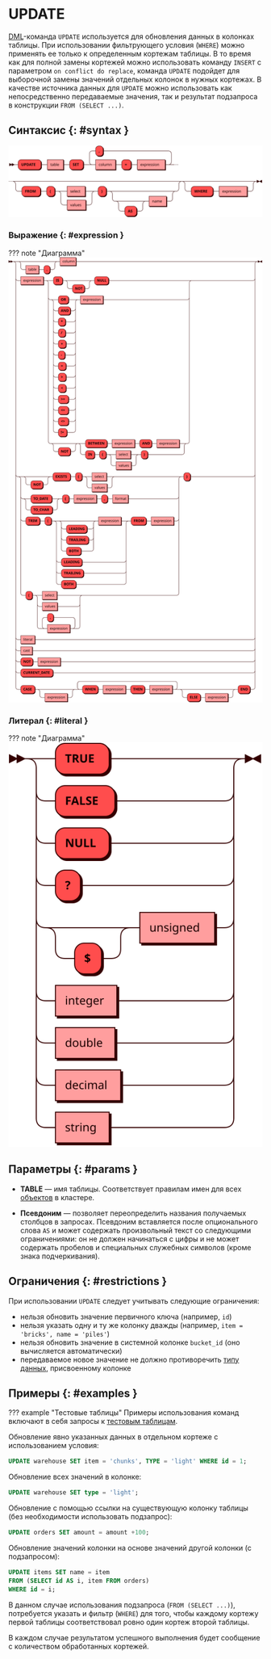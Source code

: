 # UPDATE

[DML](dml.md)-команда `UPDATE` используется для обновления данных в
колонках таблицы. При использовании фильтрующего условия (`WHERE`) можно
применять ее только к определенным кортежам таблицы. В то время как для
полной замены кортежей можно использовать команду `INSERT` c параметром
`on conflict do replace`, команда `UPDATE` подойдет для выборочной
замены значений отдельных колонок в нужных кортежах. В качестве
источника данных для `UPDATE` можно использовать как непосредственно
передаваемые значения, так и результат подзапроса в конструкции `FROM
(SELECT ...)`.

## Синтаксис {: #syntax }

![Update](../../images/ebnf/update.svg)

### Выражение {: #expression }

??? note "Диаграмма"
    ![Expression](../../images/ebnf/expression.svg)

### Литерал {: #literal }

??? note "Диаграмма"
    ![Literal](../../images/ebnf/literal.svg)

## Параметры {: #params }

* **TABLE** — имя таблицы. Соответствует правилам имен для всех
  [объектов](object.md) в кластере.

* **Псевдоним** — позволяет переопределить названия получаемых столбцов
в запросах. Псевдоним вставляется после опционального слова `AS` и может
содержать произвольный текст со следующими ограничениями: он не должен
начинаться с цифры и не может содержать пробелов и специальных служебных
символов (кроме знака подчеркивания).

## Ограничения {: #restrictions }

При использовании `UPDATE` следует учитывать следующие ограничения:

- нельзя обновить значение первичного ключа (например, `id`)
- нельзя указать одну и ту же колонку дважды (например, `item = 'bricks',
  name = 'piles'`)
- нельзя обновить значение в системной колонке `bucket_id` (оно
  вычисляется автоматически)
- передаваемое новое значение не должно противоречить [типу
  данных](../sql_types.md), присвоенному колонке

## Примеры {: #examples }

??? example "Тестовые таблицы"
    Примеры использования команд включают в себя запросы к [тестовым
    таблицам](../legend.md).

Обновление явно указанных данных в отдельном кортеже с использованием
условия:

```sql
UPDATE warehouse SET item = 'chunks', TYPE = 'light' WHERE id = 1;
```

Обновление всех значений в колонке:

```sql
UPDATE warehouse SET type = 'light';

```

Обновление с помощью ссылки на существующую колонку таблицы (без
необходимости использовать подзапрос):

```sql
UPDATE orders SET amount = amount +100;
```

Обновление значений колонки на основе значений другой колонки (с
подзапросом):

```sql
UPDATE items SET name = item
FROM (SELECT id AS i, item FROM orders)
WHERE id = i;
```

В данном случае использования подзапроса (`FROM (SELECT ...)`),
потребуется указать и фильтр (`WHERE`) для того, чтобы каждому кортежу
первой таблицы соответствовал ровно один кортеж второй таблицы.

В каждом случае результатом успешного выполнения будет сообщение с
количеством обработанных кортежей.
